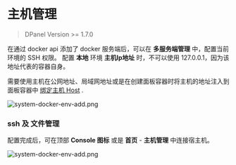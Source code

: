 # 主机管理

> DPanel Version >= 1.7.0

在通过 docker api 添加了 docker 服务端后，可以在 **多服务端管理** 中，配置当前环境的 SSH 权限。
配置 **本地** 环境 **主机Ip地址** 时，不可以使用 127.0.0.1，因为该地址代表的容器自身。

需要使用主机在公网地址、局域网地址或是在创建面板容器时将主机的地址注入到面板容器中 [绑定主机 Host](/zh-cn/install/docker?id=绑定宿主机-host) .

![system-docker-env-add.png](https://cdn.w7.cc/dpanel/system-docker-env-ssh.png?t=7)

### ssh 及 文件管理

配置完成后，可在顶部 **Console 图标** 或是 **首页** - **主机管理** 中连接宿主机。

![system-docker-env-add.png](https://cdn.w7.cc/dpanel/system-docker-env-ssh-use.png?t=7)